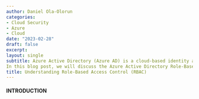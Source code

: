 ```yaml
---
author: Daniel Ola-Olorun
categories:
- Cloud Security
- Azure
- Cloud
date: "2023-02-28"
draft: false
excerpt: 
layout: single
subtitle: Azure Active Directory (Azure AD) is a cloud-based identity and access management (IAM) solution that provides organizations with the ability to control user access to various applications and resources in the cloud. Role-Based Access Control (RBAC) is a feature in Azure AD that allows administrators to manage access to resources based on the user's role within the organization.
In this blog post, we will discuss the Azure Active Directory Role-Based Access Control (RBAC) feature and how it works to manage access to resources.
title: Understanding Role-Based Access Control (RBAC)
---
```

 #### INTRODUCTION 